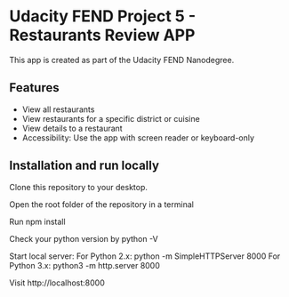 # Udacity FEND Project 5 - Restaurants Review APP

This app is created as part of the Udacity FEND Nanodegree.

## Features

- View all restaurants
- View restaurants for a specific district or cuisine
- View details to a restaurant 
- Accessibility: Use the app with screen reader or keyboard-only

## Installation and run locally

Clone this repository to your desktop.

Open the root folder of the repository in a terminal

Run npm install

Check your python version by python -V

Start local server:
For Python 2.x: python -m SimpleHTTPServer 8000
For Python 3.x: python3 -m http.server 8000

Visit http://localhost:8000


